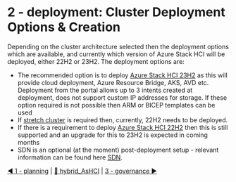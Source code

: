 [23h2]:./cluster/Deployment-23h2.md
[stretch]:./cluster/Stretch_Cluster_build.md
[22h2]:./cluster/Standard_Cluster_build.md
[sdn]:./sdn/readme.md

# 2 - deployment: Cluster Deployment Options & Creation

Depending on the cluster architecture selected then the deployment options which are available, and currently which version of Azure Stack HCI will be deployed, either 22H2 or 23H2.  The deployment options are:

- The recommended option is to deploy [Azure Stack HCI 23H2][23h2] as this will provide cloud deployment, Azure Resource Bridge, AKS, AVD etc.  Deployment from the portal allows up to 3 intents created at deployment, does not support custom IP addresses for storage.  If these option required is not possible then ARM or BICEP templates can be used
- If [stretch cluster][stretch] is required then, currently, 22H2 needs to be deployed.
- If there is a requirement to deploy [Azure Stack HCI 22H2][22H2] then this is still supported and an upgrade for this to 23H2 is expected in coming months
- SDN is an optional (at the moment) post-deployment setup - relevant information can be found here [SDN][sdn].

[◀ 1 - planning](../1%20-%20planning/readme.md) | [🔼 hybrid_AsHCI](../readme.md) | [3 - governance ▶](../3%20-%20governance/readme.md)